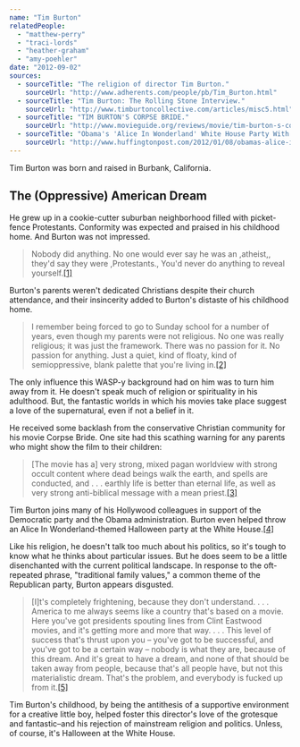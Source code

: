```yaml
---
name: "Tim Burton"
relatedPeople:
  - "matthew-perry"
  - "traci-lords"
  - "heather-graham"
  - "amy-poehler"
date: "2012-09-02"
sources:
  - sourceTitle: "The religion of director Tim Burton."
    sourceUrl: "http://www.adherents.com/people/pb/Tim_Burton.html"
  - sourceTitle: "Tim Burton: The Rolling Stone Interview."
    sourceUrl: "http://www.timburtoncollective.com/articles/misc5.html"
  - sourceTitle: "TIM BURTON'S CORPSE BRIDE."
    sourceUrl: "http://www.movieguide.org/reviews/movie/tim-burton-s-corpse-bride.html"
  - sourceTitle: "Obama's 'Alice In Wonderland' White House Party With Tim Burton."
    sourceUrl: "http://www.huffingtonpost.com/2012/01/08/obamas-alice-in-wonderland-white-house-party_n_1192884.html"
---
```


Tim Burton was born and raised in Burbank, California.


## The (Oppressive) American Dream

He grew up in a cookie-cutter suburban neighborhood filled with picket-fence Protestants. Conformity was expected and praised in his childhood home. And Burton was not impressed.

>Nobody did anything. No one would ever say he was an ,atheist,, they'd say they were ,Protestants., You'd never do anything to reveal yourself.<a class="source-citation" href="#http://www.adherents.com/people/pb/Tim_Burton.html" title="The religion of director Tim Burton.">[1]</a>

Burton's parents weren't dedicated Christians despite their church attendance, and their insincerity added to Burton's distaste of his childhood home.

>I remember being forced to go to Sunday school for a number of years, even though my parents were not religious. No one was really religious; it was just the framework. There was no passion for it. No passion for anything. Just a quiet, kind of floaty, kind of semioppressive, blank palette that you're living in.<a class="source-citation" href="#http://www.timburtoncollective.com/articles/misc5.html" title="Tim Burton: The Rolling Stone Interview.">[2]</a>

The only influence this WASP-y background had on him was to turn him away from it. He doesn't speak much of religion or spirituality in his adulthood. But, the fantastic worlds in which his movies take place suggest a love of the supernatural, even if not a belief in it.

He received some backlash from the conservative Christian community for his movie Corpse Bride. One site had this scathing warning for any parents who might show the film to their children:

>[The movie has a] very strong, mixed pagan worldview with strong occult content where dead beings walk the earth, and spells are conducted, and . . . earthly life is better than eternal life, as well as very strong anti-biblical message with a mean priest.<a class="source-citation" href="#http://www.movieguide.org/reviews/movie/tim-burton-s-corpse-bride.html" title="TIM BURTON&apos;S CORPSE BRIDE.">[3]</a>

Tim Burton joins many of his Hollywood colleagues in support of the Democratic party and the Obama administration. Burton even helped throw an Alice In Wonderland-themed Halloween party at the White House.<a class="source-citation" href="#http://www.huffingtonpost.com/2012/01/08/obamas-alice-in-wonderland-white-house-party_n_1192884.html" title="Obama&apos;s &apos;Alice In Wonderland&apos; White House Party With Tim Burton.">[4]</a>

Like his religion, he doesn't talk too much about his politics, so it's tough to know what he thinks about particular issues. But he does seem to be a little disenchanted with the current political landscape. In response to the oft-repeated phrase, "traditional family values," a common theme of the Republican party, Burton appears disgusted.

>[I]t's completely frightening, because they don't understand. . . . America to me always seems like a country that's based on a movie. Here you've got presidents spouting lines from Clint Eastwood movies, and it's getting more and more that way. . . . This level of success that's thrust upon you – you've got to be successful, and you've got to be a certain way – nobody is what they are, because of this dream. And it's great to have a dream, and none of that should be taken away from people, because that's all people have, but not this materialistic dream. That's the problem, and everybody is fucked up from it.<a class="source-citation" href="#http://www.timburtoncollective.com/articles/misc5.html" title="Tim Burton: The Rolling Stone Interview.">[5]</a>

Tim Burton's childhood, by being the antithesis of a supportive environment for a creative little boy, helped foster this director's love of the grotesque and fantastic–and his rejection of mainstream religion and politics. Unless, of course, it's Halloween at the White House.